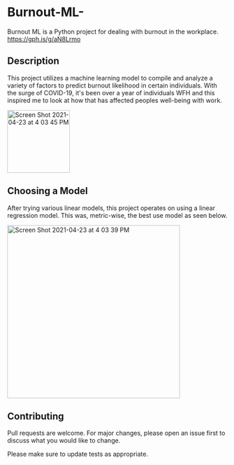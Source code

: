 
# Burnout-ML-
Burnout ML is a Python project for dealing with burnout in the workplace.
https://gph.is/g/aN8Lrmo


## Description
This project utilizes a machine learning model to compile and analyze a variety of factors to predict burnout likelihood in certain individuals. 
With the surge of COVID-19, it's been over a year of individuals WFH and this inspired me to look at how that has affected peoples well-being with work. 

<img width="143" alt="Screen Shot 2021-04-23 at 4 03 45 PM" src="https://user-images.githubusercontent.com/63681945/115937786-968a1180-a44d-11eb-94f5-d643d4bcdc97.png">



## Choosing a Model
After trying various linear models, this project operates on using a linear regression model. This was, metric-wise, the best use model as seen below. 


<img width="395" alt="Screen Shot 2021-04-23 at 4 03 39 PM" src="https://user-images.githubusercontent.com/63681945/115937775-86723200-a44d-11eb-8708-6e7579ee18b6.png">


## Contributing
Pull requests are welcome. For major changes, please open an issue first to discuss what you would like to change.

Please make sure to update tests as appropriate.

## 
